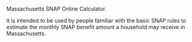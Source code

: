 Massachusetts SNAP Online Calculator. 

It is intended to be used by people familiar with the basic SNAP rules to estimate the monthly SNAP benefit amount a household may receive in Massachusetts. 